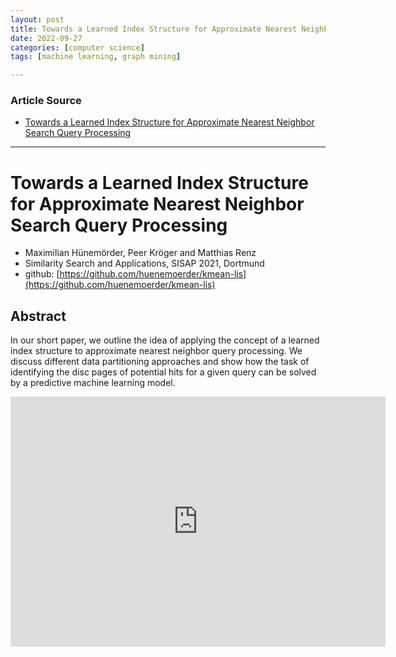 ```yaml
---
layout: post
title: Towards a Learned Index Structure for Approximate Nearest Neighbor Search Query Processing 
date: 2022-09-27
categories: [computer science]
tags: [machine learning, graph mining]

---
```


### Article Source

* [Towards a Learned Index Structure for Approximate Nearest Neighbor Search Query Processing](https://www.youtube.com/watch?v=OI2THmffeGk)


---

# Towards a Learned Index Structure for Approximate Nearest Neighbor Search Query Processing

* Maximilian Hünemörder, Peer Kröger and Matthias Renz
* Similarity Search and Applications, SISAP 2021, Dortmund
* github: [https://github.com/huenemoerder/kmean-lis](https://github.com/huenemoerder/kmean-lis)


## Abstract

In our short paper, we outline the idea of applying the concept of a learned index structure to approximate nearest neighbor query processing.
We discuss different data partitioning approaches and show how the task of identifying the disc pages of potential hits for a given query can be solved by a predictive machine learning model. 


<iframe width="600" height="400" src="https://www.youtube.com/embed/uDxhYT6rS2w" title="YouTube video player" frameborder="0" allow="accelerometer; autoplay; clipboard-write; encrypted-media; gyroscope; picture-in-picture" allowfullscreen></iframe>